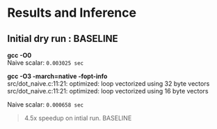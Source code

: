 # Results and Inference

## Initial dry run : BASELINE

**gcc -O0** <br> 
Naive scalar: `0.003025 sec`

**gcc -O3 -march=native -fopt-info** <br>
src/dot_naive.c:11:21: optimized: loop vectorized using 32 byte vectors 
src/dot_naive.c:11:21: optimized: loop vectorized using 16 byte vectors 

Naive scalar: `0.000658 sec`

> 4.5x speedup on intial run. BASELINE 
